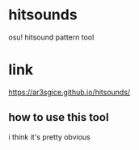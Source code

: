 # hitsounds

osu! hitsound pattern tool

# link

https://ar3sgice.github.io/hitsounds/

## how to use this tool

i think it's pretty obvious
